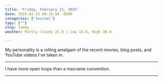 ```yaml
---
title: 'Friday, February 21, 2025'
date: 2025-02-21 09:15:50 -0500
categories: ["Journal"]
tags: [""]
slug: today
weather: Partly cloudy 21.0 | Low 13.6, High 30.0

---
```


My personality is a rolling amalgam of the recent movies, blog posts, and YouTube videos I've taken in.

----

I have more open loops than a macrame convention.

----

